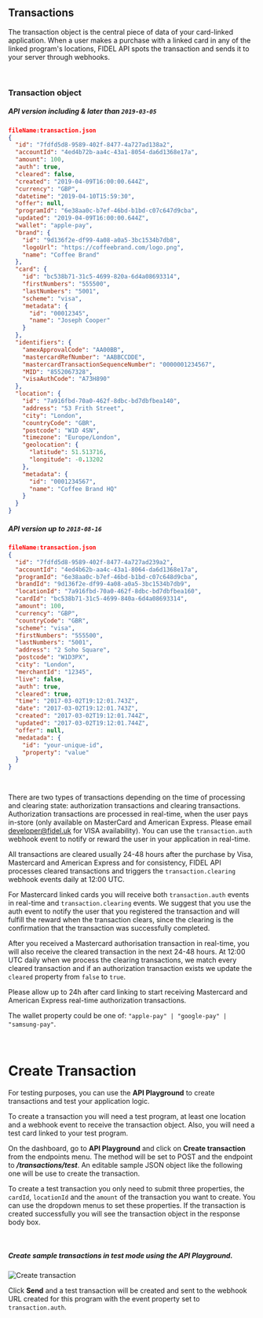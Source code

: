 ## Transactions
The transaction object is the central piece of data of your card-linked application. When a user makes a purchase with a linked card in any of the linked program's locations, FIDEL API spots the transaction and sends it to your server through webhooks.

<br />

### Transaction object

##### API version including & later than `2019-03-05`

```json
fileName:transaction.json
{
  "id": "7fdfd5d8-9589-402f-8477-4a727ad138a2",
  "accountId": "4ed4b72b-aa4c-43a1-8054-da6d1368e17a",
  "amount": 100,
  "auth": true,
  "cleared": false,
  "created": "2019-04-09T16:00:00.644Z",
  "currency": "GBP",
  "datetime": "2019-04-10T15:59:30",
  "offer": null,
  "programId": "6e38aa0c-b7ef-46bd-b1bd-c07c647d9cba",
  "updated": "2019-04-09T16:00:00.644Z",
  "wallet": "apple-pay",
  "brand": {
    "id": "9d136f2e-df99-4a08-a0a5-3bc1534b7db8",
    "logoUrl": "https://coffeebrand.com/logo.png",
    "name": "Coffee Brand"
  },
  "card": {
    "id": "bc538b71-31c5-4699-820a-6d4a08693314",
    "firstNumbers": "555500",
    "lastNumbers": "5001",
    "scheme": "visa",
    "metadata": {
      "id": "00012345",
      "name": "Joseph Cooper"
    }
  },
  "identifiers": {
    "amexApprovalCode": "AA00BB",
    "mastercardRefNumber": "AABBCCDDE",
    "mastercardTransactionSequenceNumber": "0000001234567",
    "MID": "8552067328",
    "visaAuthCode": "A73H890"
  },
  "location": {
    "id": "7a916fbd-70a0-462f-8dbc-bd7dbfbea140",
    "address": "53 Frith Street",
    "city": "London",
    "countryCode": "GBR",
    "postcode": "W1D 4SN",
    "timezone": "Europe/London",
    "geolocation": {
      "latitude": 51.513716,
      "longitude": -0.13202
    },
    "metadata": {
      "id": "0001234567",
      "name": "Coffee Brand HQ"
    }
  }
}
```

##### API version up to `2018-08-16`

```json
fileName:transaction.json
{
  "id": "7fdfd5d8-9589-402f-8477-4a727ad239a2",
  "accountId": "4ed4b62b-aa4c-43a1-8064-da6d1368e17a",
  "programId": "6e38aa0c-b7ef-46bd-b1bd-c07c648d9cba",
  "brandId": "9d136f2e-df99-4a08-a0a5-3bc1534b7db9",
  "locationId": "7a916fbd-70a0-462f-8dbc-bd7dbfbea160",
  "cardId": "bc538b71-31c5-4699-840a-6d4a08693314",
  "amount": 100,
  "currency": "GBP",
  "countryCode": "GBR",
  "scheme": "visa",
  "firstNumbers": "555500",
  "lastNumbers": "5001",
  "address": "2 Soho Square",
  "postcode": "W1D3PX",
  "city": "London",
  "merchantId": "12345",
  "live": false,
  "auth": true,
  "cleared": true,
  "time": "2017-03-02T19:12:01.743Z",
  "date": "2017-03-02T19:12:01.743Z",
  "created": "2017-03-02T19:12:01.744Z",
  "updated": "2017-03-02T19:12:01.744Z",
  "offer": null,
  "medatada": {
    "id": "your-unique-id",
    "property": "value"
  }
}
```

<br/>

There are two types of transactions depending on the time of processing and clearing state: authorization transactions and clearing transactions. Authorization transactions are processed in real-time, when the user pays in-store (only available on MasterCard and American Express. Please email [developer@fidel.uk](mailto:developer@fidel.uk) for VISA availability). You can use the `transaction.auth` webhook event to notify or reward the user in your application in real-time.

All transactions are cleared usually 24-48 hours after the purchase by Visa, Mastercard and American Express and for consistency, FIDEL API processes cleared transactions and triggers the `transaction.clearing` webhook events daily at 12:00 UTC.

For Mastercard linked cards you will receive both `transaction.auth` events in real-time and `transaction.clearing` events. We suggest that you use the auth event to notify the user that you registered the transaction and will fulfill the reward when the transaction clears, since the clearing is the confirmation that the transaction was successfully completed.

After you received a Mastercard authorisation transaction in real-time, you will also receive the cleared transaction in the next 24-48 hours. At 12:00 UTC daily when we process the clearing transactions, we match every cleared transaction and if an authorization transaction exists we update the `cleared` property from `false` to `true`.

Please allow up to 24h after card linking to start receiving Mastercard and American Express real-time authorization transactions.

The wallet property could be one of: `"apple-pay" | "google-pay" | "samsung-pay"`.

<br/>

# Create Transaction

For testing purposes, you can use the **API Playground** to create transactions and test your application logic.

To create a transaction you will need a test program, at least one location and a webhook event to receive the transaction object. Also, you will need a test card linked to your test program.

On the dashboard, go to **API Playground** and click on **Create transaction** from the endpoints menu. The method will be set to POST and the endpoint to **_/transactions/test_**. An editable sample JSON object like the following one will be use to create the transaction.

To create a test transaction you only need to submit three properties, the `cardId`, `locationId` and the `amount` of the transaction you want to create. You can use the dropdown menus to set these properties. If the transaction is created successfully you will see the transaction object in the response body box.

<br/>

<h5>Create sample transactions in test mode using the API Playground.</h5>

![Create transaction](https://docs.fidel.uk/assets/images/create-transaction.png "Create transaction")

Click **Send** and a test transaction will be created and sent to the webhook URL created for this program with the event property set to `transaction.auth`.
